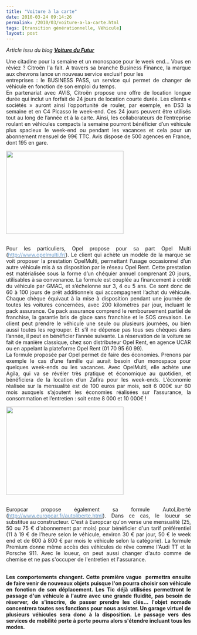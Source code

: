 ```yaml
---
title: "Voiture à la carte"
date: 2010-03-24 09:14:26
permalink: /2010/03/voiture-a-la-carte.html
tags: [transition générationnelle, Véhicule]
layout: post
---
```


<p style="text-align: justify"><em>Article issu du blog <strong><span style="text-decoration: underline"><a href="http://voituredufutur.blogspot.com/2010/03/business-pass-lautomobile-la-carte.html" target="_blank">Voiture du Futur</a></span></strong></em></p> <p style="text-align: justify">Une citadine pour la semaine et un monospace pour le week end... Vous en rêviez ? Citroën l'a fait. A travers sa branche Business Finance, la marque aux chevrons lance un nouveau service exclusif pour les<br />entreprises : le BUSINESS PASS, un service qui permet de changer de véhicule en fonction de son emploi du temps.<br />En partenariat avec AVIS, Citroën propose une offre de location longue durée qui inclut un forfait de 24 jours de location courte durée. Les clients « sociétés » auront ainsi l’opportunité de rouler, par exemple, en DS3 la semaine et en C4 Picasso le week-end. Ces 24 jours peuvent être utilisés tout au long de l’année et à la carte. Ainsi, les collaborateurs de l’entreprise roulant en véhicules compacts la semaine pourront bénéficier d’un véhicule plus spacieux le week-end ou pendant les vacances et cela pour un abonnement mensuel de 99€ TTC. Avis dispose de 500 agences en France, dont 195 en gare.<br /> </p>  <!--more-->  <div align="justify" class="separator"><a href="http://2.bp.blogspot.com/_PMl_PgUwSAg/S6D7_08uHPI/AAAAAAAACk0/I2IzhajJTtA/s1600-h/Logo%20OpelMulti.jpg"><img border="0" height="226" src="/wp-content/uploads/sites/6/2010/03/voiturelacarte.jpg" width="320" /></a></div> <p style="text-align: justify"><br />Pour les particuliers, Opel propose pour sa part Opel Multi (<a href="http://www.opelmulti.fr/"><font color="#6699cc">http://www.opelmulti.fr/</font></a>). Le client qui achète un modèle de la marque se voit proposer la prestation OpelMulti, permettant l’usage occasionnel d’un autre véhicule mis à sa disposition par le réseau Opel Rent. Cette prestation est matérialisée sous la forme d’un chéquier annuel comprenant 20 jours, utilisables à sa convenance. La formule est couplée au financement à crédit du véhicule par GMAC, et s’échelonne sur 3, 4 ou 5 ans. Ce sont donc de 60 à 100 jours de prêt additionnels qui accompagnent l’achat du véhicule. Chaque chèque équivaut à la mise à disposition pendant une journée de toutes les voitures concernées, avec 200 kilomètres par jour, incluant le pack assurance. Ce pack assurance comprend le remboursement partiel de franchise, la garantie bris de glace sans franchise et le SOS crevaison. Le client peut prendre le véhicule une seule ou plusieurs journées, ou bien aussi toutes les regrouper. Et s’il ne dépense pas tous ses chèques dans l’année, il peut en bénéficier l’année suivante. La réservation de la voiture se fait de manière classique, chez son distributeur Opel Rent, en agence UCAR ou en appelant la plateforme Opel Rent (01 70 95 60 99).<br />La formule proposée par Opel permet de faire des économies. Prenons par exemple le cas d’une famille qui aurait besoin d’un monospace pour quelques week-ends ou les vacances. Avec OpelMulti, elle achète une Agila, qui va se révéler très pratique et économique au quotidien, et bénéficiera de la location d’un Zafira pour les week-ends. L’économie réalisée sur la mensualité est de 100 euros par mois, soit 6 000€ sur 60 mois auxquels s’ajoutent les économies réalisées sur l’assurance, la consommation et l’entretien : soit entre 8 000 et 10 000€ !<br /></p> <div class="separator"><a href="http://1.bp.blogspot.com/_PMl_PgUwSAg/S6D-dcDughI/AAAAAAAACk4/ojc1dtxLKFA/s1600-h/Auto%20liberte.png"><img border="0" height="240" src="/wp-content/uploads/sites/6/2010/03/voiturelacarte.png" width="320" /></a></div> <p style="text-align: justify"><br />Europcar propose également sa formule AutoLiberté (<a href="http://www.europcar.fr/autoliberte.html"><font color="#6699cc">http://www.europcar.fr/autoliberte.html</font></a>). Dans ce cas, le loueur se substitue au constructeur. C'est à Europcar qu'on verse une mensualité (25, 50 ou 75 € d'abonnement par mois) pour bénéficier d'un tarif préférentiel (11 à 19 € de l'heure selon le véhicule, environ 30 € par jour, 50 € le week end et de 600 à 800 € par mois le véhicule selon la catégorie). La formule Premium donne même accès des véhicules de rêve comme l'Audi TT et la Porsche 911. Avec le loueur, on peut aussi changer d'auto comme de chemise et ne pas s'occuper de l'entretien et l'assurance.</p> <p style="text-align: justify"><br /><strong>Les comportements changent. Cette première vague  permettra ensuite de faire venir de nouveaux objets puisque l'on pourra choisir son véhicule en fonction de son déplacement. Les Tic déjà utilisées permettront le passage d'un véhicule à l'autre avec une grande fluidité, pas besoin de réserver, de s'inscrire, de passer prendre les clés... l'objet nomade concentrera toutes ses fonctions pour nous assister. Un garage virtuel de plusieurs véhicules sera donc à la disposition. Le passage vers des services de mobilité porte à porte pourra alors s'étendre incluant tous les modes.</strong></p>
